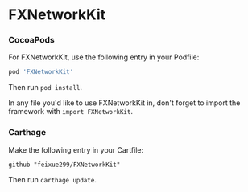 # FXNetworkKit

### CocoaPods

For FXNetworkKit, use the following entry in your Podfile:

```rb
pod 'FXNetworkKit'
```

Then run `pod install`.

In any file you'd like to use FXNetworkKit in, don't forget to
import the framework with `import FXNetworkKit`.


### Carthage

Make the following entry in your Cartfile:

```
github "feixue299/FXNetworkKit"
```

Then run `carthage update`.
